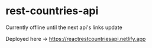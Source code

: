 # rest-countries-api

Currently offline until the next api's links update

Deployed here -> https://reactrestcountriesapi.netlify.app
